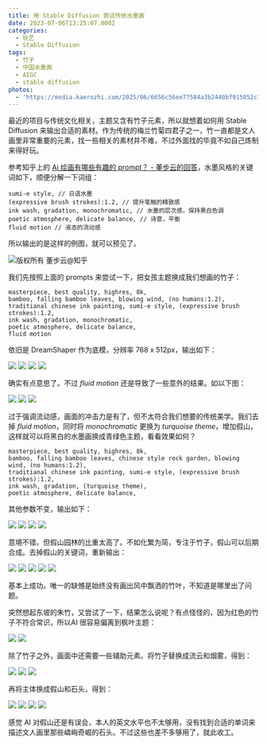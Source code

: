 ```yaml
---
title: 用 Stable Diffusion 尝试传统水墨画
date: 2023-07-06T13:25:07.000Z
categories:
  - 玩艺
  - Stable Diffusion
tags:
  - 竹子
  - 中国水墨画
  - AIGC
  - stable diffusion
photos:
  - 'https://media.kaerozhi.com/2025/06/6656c56ee77584a3b2440bf915052c7a.webp'
---
```

最近的项目与传统文化相关，主题又含有竹子元素，所以就想着如何用 Stable Diffusion 来输出合适的素材。作为传统的梅兰竹菊四君子之一，竹一直都是文人画里非常重要的元素，找一些相关的素材并不难，不过外面找的毕竟不如自己炼制来得好玩。

参考知乎上的 [Ai 绘画有哪些有趣的 prompt？ - 董步云的回答](https://www.zhihu.com/question/589056030/answer/2979794738)，水墨风格的关键词如下，顺便分解一下词组：

~~~
sumi-e style, // 日语水墨
(expressive brush strokes):1.2, // 提升笔触的精致感
ink wash, gradation, monochromatic, // 水墨的层次感，保持黑白色调
poetic atmosphere, delicate balance, // 诗意，平衡
fluid motion // 液态的流动感
~~~

所以输出的是这样的例图，就可以预见了。

![版权所有 董步云@知乎](https://media.kaerozhi.com/2025/06/d5716ab6dd6b839fc2a57e8695fd3a53.webp)

<!-- more -->

我们先按照上面的 prompts 来尝试一下，把女孩主题换成我们想画的竹子：

~~~
masterpiece, best quality, highres, 8k, 
bamboo, falling bamboo leaves, blowing wind, (no humans:1.2), 
traditianal chinese ink painting, sumi-e style, (expressive brush strokes):1.2,
ink wash, gradation, monochromatic,
poetic atmosphere, delicate balance,
fluid motion
~~~

依旧是 DreamShaper 作为底模，分辨率 768 x 512px，输出如下：

<div class="justified-gallery">

![](https://media.kaerozhi.com/2025/06/67893492b0d13d80ff79e8a70ff034bf.webp)
![](https://media.kaerozhi.com/2025/06/610e6c091d205d697cecf34f821254bb.webp)
![](https://media.kaerozhi.com/2025/06/48a31b237238e8512504fffb818ecbd8.webp)
![](https://media.kaerozhi.com/2025/06/2fb0993b8bafe5c6611bb90f54ac0b5e.webp)

</div>

确实有点意思了。不过 *fluid motion* 还是导致了一些意外的结果。如以下图：

<div class="justified-gallery">

![](https://media.kaerozhi.com/2025/06/af0f01506b6bb1b1e8f15d18a214c1cb.webp)
![](https://media.kaerozhi.com/2025/06/95f0905ff8d0a85a12ea196cc03500c0.webp)
![](https://media.kaerozhi.com/2025/06/ec3a43479915544a91a5560f37777d90.webp)

</div>

过于强调流动感，画面的冲击力是有了，但不太符合我们想要的传统美学。我们去掉 *fluid motion*，同时将 *monochromatic* 更换为 *turquoise theme*，增加假山，这样就可以将黑白的水墨画换成青绿色主题，看看效果如何？

~~~
masterpiece, best quality, highres, 8k, 
bamboo, falling bamboo leaves, chinese style rock garden, blowing wind, (no humans:1.2), 
traditianal chinese ink painting, sumi-e style, (expressive brush strokes):1.2,
ink wash, gradation, (turquoise theme),
poetic atmosphere, delicate balance,
~~~

其他参数不变，输出如下：

<div class="justified-gallery">

![](https://media.kaerozhi.com/2025/06/a67b8ca0ff6d6efc36e0549f0a6fef0d.webp)
![](https://media.kaerozhi.com/2025/06/fa2186fbd7931b7569fd7c86419b5b7c.webp)
![](https://media.kaerozhi.com/2025/06/8eac9b134df7515b4fff8fd1a6c15d8b.webp)
![](https://media.kaerozhi.com/2025/06/2d20655dcc41dff3fe8d19d5288ea205.webp)

</div>

意境不错，但假山园林的比重太高了。不如化繁为简，专注于竹子，假山可以后期合成。去掉假山的关键词，重新输出：

<div class="justified-gallery">

![](https://media.kaerozhi.com/2025/06/6656c56ee77584a3b2440bf915052c7a.webp)
![](https://media.kaerozhi.com/2025/06/416337067998d5db2d944de4a8b540da.webp)
![](https://media.kaerozhi.com/2025/06/b6026c4ee6829394028b095b87ff7816.webp)
![](https://media.kaerozhi.com/2025/06/89015e01dc6092e6341e4629784cbb83.webp)
![](https://media.kaerozhi.com/2025/06/e82f72129b3f2afc1fd4d264f03c34b1.webp)

</div>

基本上成功。唯一的缺憾是始终没有画出风中飘洒的竹叶，不知道是哪里出了问题。

突然想起东坡的朱竹，又尝试了一下，结果怎么说呢？有点怪怪的，因为红色的竹子不符合常识，所以AI 很容易偏离到枫叶主题：

<div class="justified-gallery">

![](https://media.kaerozhi.com/2025/06/e3a5e6d17450eaf59d0abc0c5a1ef3af.webp)
![](https://media.kaerozhi.com/2025/06/b103183027ab66d0e3862f3f5f1e95f4.webp)

</div>

除了竹子之外，画面中还需要一些辅助元素。将竹子替换成流云和烟雾，得到：

<div class="justified-gallery">

![](https://media.kaerozhi.com/2025/06/1ddefff5e723e8408b41ff86421e72ce.webp)
![](https://media.kaerozhi.com/2025/06/e5bdf091441697a9499d7fcf48bcdf9f.webp)
![](https://media.kaerozhi.com/2025/06/7bb089acbc64d9717ba457c0ee46929d.webp)

</div>

再将主体换成假山和石头，得到：

<div class="justified-gallery">

![](https://media.kaerozhi.com/2025/06/946e727ee64f8855ffc2de35d0cb571f.webp)
![](https://media.kaerozhi.com/2025/06/a8ca4aefbb984e6e5a72ec90fcf8701f.webp)
![](https://media.kaerozhi.com/2025/06/9f1ccb6d3cdf8bcf2209342ebf1ee383.webp)
![](https://media.kaerozhi.com/2025/06/558489269eedcfcd0af4769e1c228408.webp)

</div>

感觉 AI 对假山还是有误会，本人的英文水平也不太够用，没有找到合适的单词来描述文人画里那些嶙峋奇崛的石头。不过这些也差不多够用了，就此收工。
